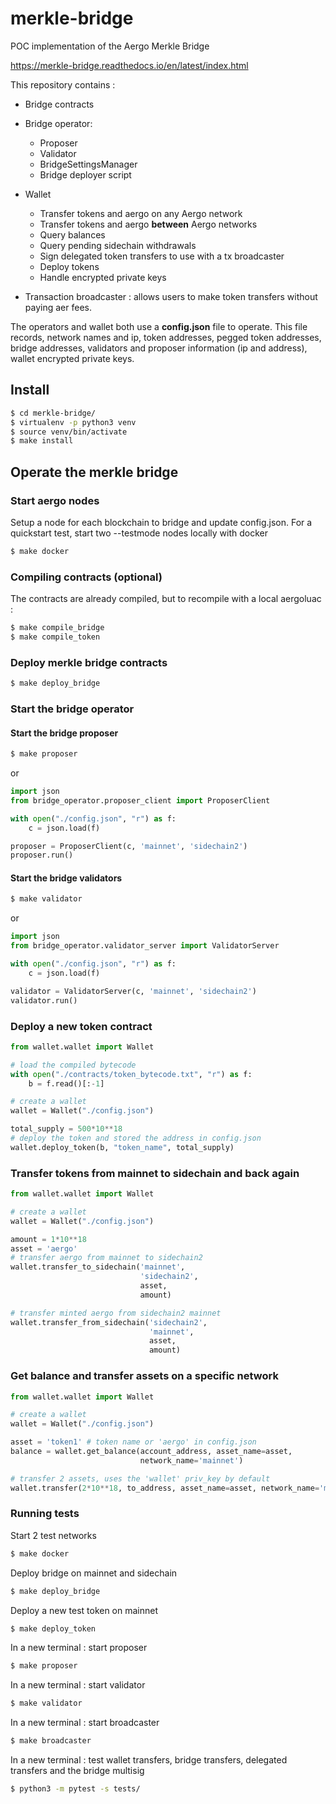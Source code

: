 # merkle-bridge
POC implementation of the Aergo Merkle Bridge

https://merkle-bridge.readthedocs.io/en/latest/index.html

This repository contains :
* Bridge contracts


* Bridge operator:
  * Proposer
  * Validator
  * BridgeSettingsManager
  * Bridge deployer script


* Wallet
  * Transfer tokens and aergo on any Aergo network
  * Transfer tokens and aergo **between** Aergo networks
  * Query balances
  * Query pending sidechain withdrawals
  * Sign delegated token transfers to use with a tx broadcaster
  * Deploy tokens
  * Handle encrypted private keys


* Transaction broadcaster : allows users to make token transfers without paying aer fees.

The operators and wallet both use a **config.json** file to operate. This file records, network names and ip, token addresses, pegged token addresses, bridge addresses, validators and proposer information (ip and address), wallet encrypted private keys.

## Install
```sh
$ cd merkle-bridge/
$ virtualenv -p python3 venv
$ source venv/bin/activate
$ make install
```

## Operate the merkle bridge
### Start aergo nodes
Setup a node for each blockchain to bridge and update config.json.
For a quickstart test, start two --testmode nodes locally with docker
```sh
$ make docker
```
### Compiling contracts (optional)
The contracts are already compiled, but to recompile with a local aergoluac :
```sh
$ make compile_bridge
$ make compile_token
```
### Deploy merkle bridge contracts
```sh
$ make deploy_bridge
```
### Start the bridge operator
#### Start the bridge proposer
```sh
$ make proposer
```
or
``` py
import json
from bridge_operator.proposer_client import ProposerClient

with open("./config.json", "r") as f:
    c = json.load(f)

proposer = ProposerClient(c, 'mainnet', 'sidechain2')
proposer.run()
```
#### Start the bridge validators
```sh
$ make validator
```
or
``` py
import json
from bridge_operator.validator_server import ValidatorServer

with open("./config.json", "r") as f:
    c = json.load(f)

validator = ValidatorServer(c, 'mainnet', 'sidechain2')
validator.run()
```

### Deploy a new token contract
```py
from wallet.wallet import Wallet

# load the compiled bytecode
with open("./contracts/token_bytecode.txt", "r") as f:
    b = f.read()[:-1]

# create a wallet
wallet = Wallet("./config.json")

total_supply = 500*10**18
# deploy the token and stored the address in config.json
wallet.deploy_token(b, "token_name", total_supply)
```

### Transfer tokens from mainnet to sidechain and back again
``` py
from wallet.wallet import Wallet

# create a wallet
wallet = Wallet("./config.json")

amount = 1*10**18
asset = 'aergo'
# transfer aergo from mainnet to sidechain2
wallet.transfer_to_sidechain('mainnet',
                             'sidechain2',
                             asset,
                             amount)

# transfer minted aergo from sidechain2 mainnet
wallet.transfer_from_sidechain('sidechain2',
                               'mainnet',
                               asset,
                               amount)
```

### Get balance and transfer assets on a specific network
``` py
from wallet.wallet import Wallet

# create a wallet
wallet = Wallet("./config.json")

asset = 'token1' # token name or 'aergo' in config.json
balance = wallet.get_balance(account_address, asset_name=asset,
                             network_name='mainnet')

# transfer 2 assets, uses the 'wallet' priv_key by default
wallet.transfer(2*10**18, to_address, asset_name=asset, network_name='mainnet')
```

### Running tests
Start 2 test networks
```sh
$ make docker
```

Deploy bridge on mainnet and sidechain
```sh
$ make deploy_bridge
```
Deploy a new test token on mainnet
```sh
$ make deploy_token
```
In a new terminal : start proposer
```sh
$ make proposer
```
In a new terminal : start validator
```sh
$ make validator
```
In a new terminal : start broadcaster
```sh
$ make broadcaster
```
In a new terminal : test wallet transfers, bridge transfers, delegated transfers and the bridge multisig
```sh
$ python3 -m pytest -s tests/
```
